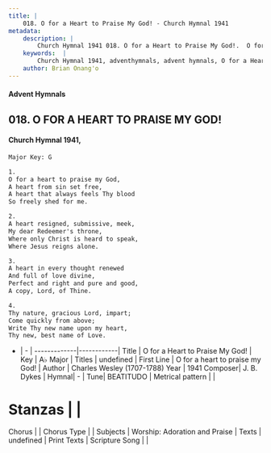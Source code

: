 ```yaml
---
title: |
    018. O for a Heart to Praise My God! - Church Hymnal 1941
metadata:
    description: |
        Church Hymnal 1941 018. O for a Heart to Praise My God!.  O for a heart to praise my God, A heart from sin set free, A heart that always feels Thy blood So freely shed for me.  
    keywords:  |
        Church Hymnal 1941, adventhymnals, advent hymnals, O for a Heart to Praise My God!, O for a heart to praise my God!. 
    author: Brian Onang'o
---
```


#### Advent Hymnals
## 018. O FOR A HEART TO PRAISE MY GOD!
####  Church Hymnal 1941,

```txt
Major Key: G

1.
O for a heart to praise my God,
A heart from sin set free,
A heart that always feels Thy blood
So freely shed for me.

2.
A heart resigned, submissive, meek,
My dear Redeemer's throne,
Where only Christ is heard to speak,
Where Jesus reigns alone.

3.
A heart in every thought renewed
And full of love divine,
Perfect and right and pure and good,
A copy, Lord, of Thine.

4.
Thy nature, gracious Lord, impart;
Come quickly from above;
Write Thy new name upon my heart,
Thy new, best name of Love.


```

- |   -  |
-------------|------------|
Title | O for a Heart to Praise My God! |
Key | A♭ Major |
Titles | undefined |
First Line | O for a heart to praise my God! |
Author | Charles Wesley (1707-1788)
Year | 1941
Composer| J. B. Dykes |
Hymnal|  - |
Tune| BEATITUDO |
Metrical pattern | |
# Stanzas |  |
Chorus |  |
Chorus Type |  |
Subjects | Worship: Adoration and Praise |
Texts | undefined |
Print Texts | 
Scripture Song |  |
    
